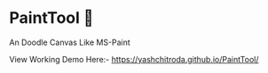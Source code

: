 # PaintTool 🎨
An Doodle Canvas Like MS-Paint
<br>
<p> View Working Demo Here:-
<a href="https://yashchitroda.github.io/PaintTool/">https://yashchitroda.github.io/PaintTool/</a></p>

